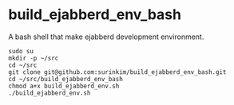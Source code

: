 # build_ejabberd_env_bash
A bash shell that make ejabberd development environment.


    sudo su
    mkdir -p ~/src
    cd ~/src
    git clone git@github.com:surinkim/build_ejabberd_env_bash.git
    cd ~/src/build_ejabberd_env_bash
    chmod a+x build_ejabberd_env.sh
    ./build_ejabberd_env.sh

    
